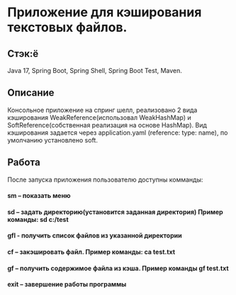 # Приложение для кэширования текстовых файлов.
## Стэк:ё
Java 17, Spring Boot, Spring Shell, Spring Boot Test, Maven.

## Описание
Консольное приложение на спринг шелл, реализовано 2 вида кэширования WeakReference(использовал WeakHashMap) и SoftReference(собственная реализация на основе HashMap).
Вид кэширования задается через application.yaml (reference: type: name), по умолчанию установлено soft.

## Работа
После запуска приложения пользователю доступны комманды:
#### sm – показать меню
#### sd <directory> – задать директорию(установится заданная директория) Пример команды: sd c:/test
#### gfl - получить список файлов из указанной директории
####  cf <file name> – закэшировать файл. Пример команды: са test.txt
####  gf <file name> – получить содержимое файла из кэша. Пример команды gf test.txt
####  exit – завершение работы программы
